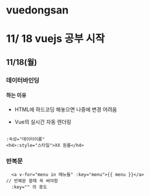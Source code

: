 # vuedongsan

# 11/ 18 vuejs 공부 시작

<h2>11/18(월)</h2>
<h3>데이터바인딩 </h3>
<h4>하는 이유</h4>

- HTML에 하드코딩 해놓으면 나중에 변경 어려움

- Vue의 실시간 자동 렌더링

```

:속성="데이터이름"
<h4>:style="스타일">XX 원룸</h4>

```

<h3>반복문</h3>

```
  <a v-for="menu in 메뉴들" :key="menu">{{ menu }}</a>
// 반복문 쓸때 꼭 써야함
  :key="" 의 용도


```
